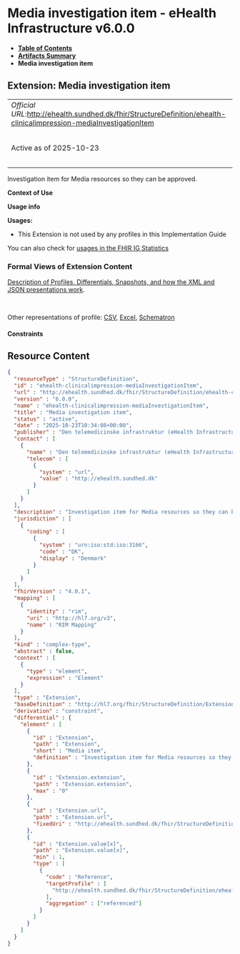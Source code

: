 # Media investigation item - eHealth Infrastructure v6.0.0

* [**Table of Contents**](toc.md)
* [**Artifacts Summary**](artifacts.md)
* **Media investigation item**

## Extension: Media investigation item 

| | |
| :--- | :--- |
| *Official URL*:http://ehealth.sundhed.dk/fhir/StructureDefinition/ehealth-clinicalimpression-mediaInvestigationItem | *Version*:6.0.0 |
| Active as of 2025-10-23 | *Computable Name*:ehealth-clinicalimpression-mediaInvestigationItem |

Investigation item for Media resources so they can be approved.

**Context of Use**

**Usage info**

**Usages:**

* This Extension is not used by any profiles in this Implementation Guide

You can also check for [usages in the FHIR IG Statistics](https://packages2.fhir.org/xig/dk.ehealth.sundhed.fhir.ig.core|current/StructureDefinition/ehealth-clinicalimpression-mediaInvestigationItem)

### Formal Views of Extension Content

 [Description of Profiles, Differentials, Snapshots, and how the XML and JSON presentations work](http://build.fhir.org/ig/FHIR/ig-guidance/readingIgs.html#structure-definitions). 

 

Other representations of profile: [CSV](StructureDefinition-ehealth-clinicalimpression-mediaInvestigationItem.csv), [Excel](StructureDefinition-ehealth-clinicalimpression-mediaInvestigationItem.xlsx), [Schematron](StructureDefinition-ehealth-clinicalimpression-mediaInvestigationItem.sch) 

#### Constraints



## Resource Content

```json
{
  "resourceType" : "StructureDefinition",
  "id" : "ehealth-clinicalimpression-mediaInvestigationItem",
  "url" : "http://ehealth.sundhed.dk/fhir/StructureDefinition/ehealth-clinicalimpression-mediaInvestigationItem",
  "version" : "6.0.0",
  "name" : "ehealth-clinicalimpression-mediaInvestigationItem",
  "title" : "Media investigation item",
  "status" : "active",
  "date" : "2025-10-23T10:34:08+00:00",
  "publisher" : "Den telemedicinske infrastruktur (eHealth Infrastructure)",
  "contact" : [
    {
      "name" : "Den telemedicinske infrastruktur (eHealth Infrastructure)",
      "telecom" : [
        {
          "system" : "url",
          "value" : "http://ehealth.sundhed.dk"
        }
      ]
    }
  ],
  "description" : "Investigation item for Media resources so they can be approved.",
  "jurisdiction" : [
    {
      "coding" : [
        {
          "system" : "urn:iso:std:iso:3166",
          "code" : "DK",
          "display" : "Denmark"
        }
      ]
    }
  ],
  "fhirVersion" : "4.0.1",
  "mapping" : [
    {
      "identity" : "rim",
      "uri" : "http://hl7.org/v3",
      "name" : "RIM Mapping"
    }
  ],
  "kind" : "complex-type",
  "abstract" : false,
  "context" : [
    {
      "type" : "element",
      "expression" : "Element"
    }
  ],
  "type" : "Extension",
  "baseDefinition" : "http://hl7.org/fhir/StructureDefinition/Extension",
  "derivation" : "constraint",
  "differential" : {
    "element" : [
      {
        "id" : "Extension",
        "path" : "Extension",
        "short" : "Media item",
        "definition" : "Investigation item for Media resources so they can be approved."
      },
      {
        "id" : "Extension.extension",
        "path" : "Extension.extension",
        "max" : "0"
      },
      {
        "id" : "Extension.url",
        "path" : "Extension.url",
        "fixedUri" : "http://ehealth.sundhed.dk/fhir/StructureDefinition/ehealth-clinicalimpression-mediaInvestigationItem"
      },
      {
        "id" : "Extension.value[x]",
        "path" : "Extension.value[x]",
        "min" : 1,
        "type" : [
          {
            "code" : "Reference",
            "targetProfile" : [
              "http://ehealth.sundhed.dk/fhir/StructureDefinition/ehealth-media"
            ],
            "aggregation" : ["referenced"]
          }
        ]
      }
    ]
  }
}

```
